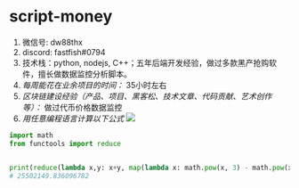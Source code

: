 # script-money

1. 微信号: dw88thx
2. discord: fastfish#0794
3. 技术栈：python, nodejs, C++；五年后端开发经验，做过多款黑产抢购软件，擅长做数据监控分析脚本。
4. *每周能花在业余项目的时间：* 35小时左右
5. *区块链建设经验（产品、项目、黑客松、技术文章、代码贡献、艺术创作等）：* 做过代币价格数据监控
6. *用任意编程语言计算以下公式*
![](https://latex.codecogs.com/svg.image?\sum_{n=1}^{100}\left&space;(n^{3}-\sqrt[3]{n}&space;\right&space;))

```python
import math
from functools import reduce


print(reduce(lambda x,y: x+y, map(lambda x: math.pow(x, 3) - math.pow(x, 1/3), range(1,101))))
# 25502149.836096782
```
